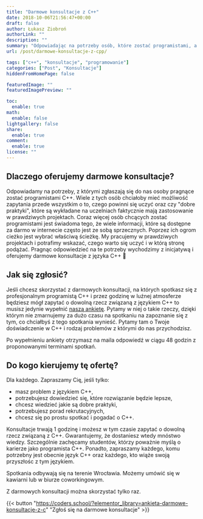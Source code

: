 ```yaml
---
title: "Darmowe konsultacje z C++"
date: 2018-10-06T21:56:47+00:00
draft: false
author: Łukasz Ziobroń
authorLink: ""
description: ""
summary: "Odpowiadając na potrzeby osób, które zostać programistami, a nie wiedzą: czego się uczyć, jakie są dobre praktyki oraz czy wiedza wykładana na uczelniach przygotowuje do pracy w komercyjnych projektach - oferujemy darmowe konsultacje z języka C++."
url: /post/darmowe-konsultacje-z-cpp/

tags: ["c++", "konsultacje", "programowanie"]
categories: ["Post", "Konsultacje"]
hiddenFromHomePage: false

featuredImage: ""
featuredImagePreview: ""

toc:
  enable: true
math:
  enable: false
lightgallery: false
share:
  enable: true
comment:
  enable: true
license: ""
---
```


## Dlaczego oferujemy darmowe konsultacje?

Odpowiadamy na potrzeby, z którymi zgłaszają się do nas osoby pragnące zostać programistami C++. Wiele z tych osób chciałoby mieć możliwość zapytania przede wszystkim o to, czego powinni się uczyć oraz czy "dobre praktyki", które są wykładane na uczelniach faktycznie mają zastosowanie w prawdziwych projektach. Coraz więcej osób chcących zostać programistami jest świadoma tego, że wiele informacji, które są dostępne za darmo w internecie często jest ze sobą sprzecznych. Poprzez ich ogrom cieżko jest wybrać właściwą ścieżkę. My pracujemy w prawdziwych projektach i potrafimy wskazać, czego warto się uczyć i w którą stronę podążać.
Pragnąc odpowiedzieć na te potrzeby wychodzimy z inicjatywą i oferujemy darmowe konsultacje z języka C++ 🙂

## Jak się zgłosić?

Jeśli chcesz skorzystać z darmowych konsultacji, na których spotkasz się z profesjonalnym programistą C++ i przez godzinę w luźnej atmosferze będziesz mógł zapytać o dowolną rzecz związaną z językiem C++ to musisz jedynie wypełnić [naszą ankietę][1]. Pytamy w niej o takie rzeczy, dzięki którym nie zmarnujemy za dużo czasu na spotkaniu na zapoznanie się z tym, co chciałbyś z tego spotkania wynieść. Pytamy tam o Twoje doświadczenie w C++ i rodzaj problemów z którymi do nas przychodzisz.

Po wypełnieniu ankiety otrzymasz na maila odpowiedź w ciągu 48 godzin z proponowanymi terminami spotkań.

## Do kogo kierujemy tę ofertę?

Dla każdego. Zapraszamy Cię, jeśli tylko:

* masz problem z językiem C++,
* potrzebujesz dowiedzieć się, które rozwiązanie będzie lepsze,
* chcesz wiedzieć jakie są dobre praktyki,
* potrzebujesz porad rekrutacyjnych,
* chcesz się po prostu spotkać i pogadać o C++.

Konsultacje trwają 1 godzinę i możesz w tym czasie zapytać o dowolną rzecz związaną z C++. Gwarantujemy, że dostaniesz wtedy mnóstwo wiedzy. Szczególnie zachęcamy studentów, którzy poważnie myślą o karierze jako programista C++. Ponadto, zapraszamy każdego, komu potrzebny jest obecnie język C++ oraz każdego, kto wiąże swoją przyszłośc z tym językiem.

Spotkania odbywają się na terenie Wrocławia. Możemy umówić się w kawiarni lub w biurze coworkingowym.

Z darmowych konsultacji można skorzystać tylko raz.

{{< button "https://coders.school/?elementor_library=ankieta-darmowe-konsultacje-z-c" "Zgłoś się na darmowe konsultacje" >}}

 [1]: https://coders.school/?elementor_library=ankieta-darmowe-konsultacje-z-c
